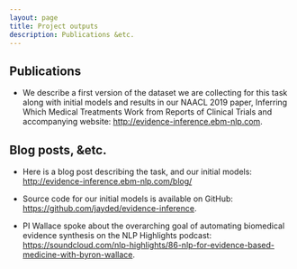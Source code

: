 ```yaml
---
layout: page
title: Project outputs
description: Publications &etc.
---
```


## Publications

* We describe a first version of the dataset we are collecting for this task along with initial models and results in our NAACL 2019 paper, Inferring Which Medical Treatments Work from Reports of Clinical Trials and accompanying website: http://evidence-inference.ebm-nlp.com.

## Blog posts, &etc.

* Here is a blog post describing the task, and our initial models: http://evidence-inference.ebm-nlp.com/blog/

* Source code for our initial models is available on GitHub: https://github.com/jayded/evidence-inference.

* PI Wallace spoke about the overarching goal of automating biomedical evidence synthesis on the NLP Highlights podcast: https://soundcloud.com/nlp-highlights/86-nlp-for-evidence-based-medicine-with-byron-wallace.
